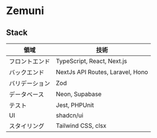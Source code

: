 # Zemuni

## Stack
| 領域         | 技術                     |
|--------------|--------------------------|
| フロントエンド | TypeScript, React, Next.js |
| バックエンド   | NextJs API Routes, Laravel, Hono |
| バリデーション | Zod                      |
| データベース   | Neon, Supabase           |
| テスト       | Jest, PHPUnit            |
| UI           | shadcn/ui                |
| スタイリング | Tailwind CSS, clsx       |

